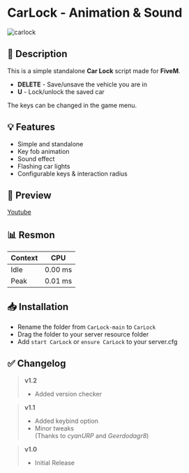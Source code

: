 # **CarLock - Animation & Sound**
![carlock](https://user-images.githubusercontent.com/79053058/181917361-14628cb9-864f-489f-8415-76731af59a59.png)

## :bookmark_tabs: **Description** 
This is a simple standalone **Car Lock** script made for **FiveM**.  

- **DELETE** - Save/unsave the vehicle you are in  
- **U** - Lock/unlock the saved car

The keys can be changed in the game menu.

## :bulb: **Features** 
- Simple and standalone
- Key fob animation
- Sound effect 
- Flashing car lights 
- Configurable keys & interaction radius

## :eyes: **Preview** 
[Youtube](https://youtu.be/p_MImN77A0k)

## :bar_chart: **Resmon**
| Context | CPU |
| ------------- | ------------- |
| Idle | 0.00 ms  |
| Peak | 0.01 ms  |

## :inbox_tray: **Installation**
- Rename the folder from `CarLock-main` to `CarLock`
- Drag the folder to your server resource folder
- Add `start CarLock` or `ensure CarLock` to your server.cfg 

## :white_check_mark: **Changelog**
> **v1.2**
> - Added version checker

> **v1.1**
> - Added keybind option  
> - Minor tweaks  
> (Thanks to *cyanURP* and  *Geerdodagr8*)

> **v1.0**
> - Initial Release 
